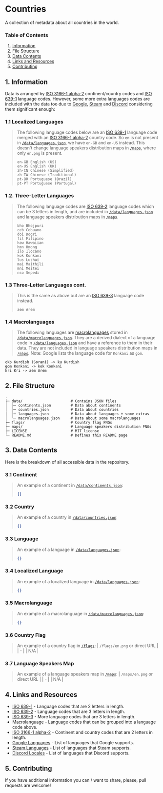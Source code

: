 # Countries
A collection of metadata about all countries in the world.

### Table of Contents
1. [Information](#1-information)
3. [File Structure](#2-file-structure)
4. [Data Contents](#3-data-contents)
5. [Links and Resources](#4-links-and-resources)
6. [Contributing](#5-contributing)

## 1. Information
Data is arranged by [ISO 3166-1 alpha-2][ISO 3166-1 alpha-2] continent/country codes and [ISO 639-1][ISO 639-1] language codes. However, some more extra languages codes are included with the data too due to [Google][Google Languages], [Steam][Steam Languages] and [Discord][Discord Locales] considering them significant enough:

### 1.1 Localized Languages
> The following language codes below are an [ISO 639-1][ISO 639-1] language code merged with an [ISO 3166-1 alpha-2][ISO 3166-1 alpha-2] country code. So `en` is not present in [`/data/languages.json`](/data/languages.json), we have `en-GB` and `en-US` instead. This doesn't change language speakers distribution maps in [`/maps`](/maps), where only `en.png` is present.
> ```
> en-GB English (US)
> en-US English (UK)
> zh-CN Chinese (Simplified)
> zh-TW Chinese (Traditional)
> pt-BR Portuguese (Brazil)
> pt-PT Portuguese (Portugal)
> ```

### 1.2. Three-Letter Languages
> The following language codes are [ISO 639-2][ISO 639-2] language codes which can be 3 letters in length, and are included in [`/data/languages.json`](/data/languages.json) and language speakers distribution maps in [`/maps`](/maps).
> ```
> bho Bhojpuri
> ceb Cebuano
> doi Dogri
> fil Filipino
> haw Hawaiian
> hmn Hmong
> ilo Ilocano
> kok Konkani
> lus Lushai
> mai Maithili
> mni Meitei
> nso Sepedi
> ```

### 1.3 Three-Letter Languages cont.
> This is the same as above but are an [ISO 639-3][ISO 639-3] language code instead.
> ```
> aem Arem
> ```

### 1.4 Macrolanguages
> The following languages are [macrolanguages][Macrolanguage] stored in [`/data/macrolanguages.json`](/data/macrolanguages.json). They are a derived dialect of a language code in [`/data/languages.json`](/data/languages.json) and have a reference to them in their data. They are not included in language speakers distribution maps in [`/maps`](/maps). Note: Google lists the language code for `Konkani` as `gom`.
```
ckb Kurdish (Sorani) -> ku Kurdish 
gom Konkani -> kok Konkani 
kri Kri -> aem Arem
```

## 2. File Structure
```
.
├─ data/                      # Contains JSON files
│  ├─ continents.json         # Data about continents
│  ├─ countries.json          # Data about countries
|  ├─ languages.json          # Data about languages + some extras
│  └─ macrolanguages.json     # Data about some macrolanguages
├─ flags/                     # Country flag PNGs
├─ maps/                      # Language speakers distribution PNGs
├─ LICENSE                    # MIT license
└─ README.md                  # Defines this README page
```

## 3. Data Contents
Here is the breakdown of all accessible data in the repository.

### 3.1 Continent
> An example of a continent in [`/data/continents.json`](/data/continents.json):
> ```json
> {}
> ```

### 3.2 Country
> An example of a country in [`/data/countries.json`](/data/countries.json):
> ```json
> {}
> ```

### 3.3 Language
> An example of a language in [`/data/languages.json`](/data/languages.json):
> ```json
> {}
> ```

### 3.4 Localized Language
> An example of a localized language in [`/data/languages.json`](/data/languages.json):
> ```json
> {}
> ```

### 3.5 Macrolanguage 
> An example of a macrolanguage in [`/data/macrolanguages.json`](/data/macrolanguages.json):
> ```json
> {}
> ```

### 3.6 Country Flag
> An example of a country flag in [`/flags`](/flags):
> | `/flags/en.png` or direct URL |
> | - |
> | N/A |

### 3.7 Language Speakers Map
> An example of a language speakers map in [`/maps`](/maps):
> | `/maps/en.png` or direct URL |
> | - |
> | N/A |

## 4. Links and Resources
- [ISO 639-1] - Language codes that are 2 letters in length.
- [ISO 639-2] - Language codes that are 3 letters in length.
- [ISO 639-3] - More language codes that are 3 letters in length.
- [Macrolanguage] - Language codes that can be grouped into a language code above.
- [ISO 3166-1 alpha-2] - Continent and country codes that are 2 letters in length.
- [Google Languages] - List of languages that Google supports.
- [Steam Languages] - List of languages that Steam supports.
- [Discord Locales] - List of languages that Discord supports.

## 5. Contributing
If you have additional information you can / want to share, please, pull requests are welcome!

<!-- Reference Links -->
[ISO 639-1]: https://en.wikipedia.org/wiki/List_of_ISO_639-1_codes
[ISO 639-2]: https://www.loc.gov/standards/iso639-2/php/code_list.php
[ISO 639-3]: https://en.wikipedia.org/wiki/List_of_ISO_639-3_codes
[Macrolanguage]: https://en.wikipedia.org/wiki/ISO_639_macrolanguage
[ISO 3166-1 alpha-2]: https://en.wikipedia.org/wiki/ISO_3166-1_alpha-2
[Google Languages]: https://cloud.google.com/translate/docs/languages
[Steam Languages]: https://partner.steamgames.com/doc/store/localization/languages
[Discord Locales]: https://discord.com/developers/docs/reference#locales
